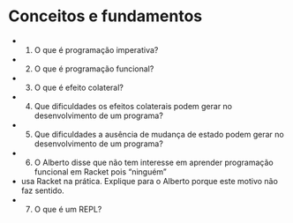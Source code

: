 # Conceitos e fundamentos
- 1) O que é programação imperativa?
- 2) O que é programação funcional?
- 3) O que é efeito colateral?
- 4) Que dificuldades os efeitos colaterais podem gerar no desenvolvimento de um programa?
- 5) Que dificuldades a ausência de mudança de estado podem gerar no desenvolvimento de um programa?
- 6) O Alberto disse que não tem interesse em aprender programação funcional em Racket pois “ninguém”
- usa Racket na prática. Explique para o Alberto porque este motivo não faz sentido.
- 7) O que é um REPL?
